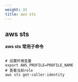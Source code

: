 ```yaml
---
weight: 31
title: aws sts
---
```


## aws sts

**aws sts 常用子命令**
```shell

# 设置环境变量
export AWS_PROFILE=PROFILE_NAME
# 查看当前role
aws sts get-caller-identity

```